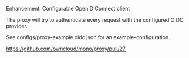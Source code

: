 Enhancement: Configurable OpenID Connect client

The proxy will try to authenticate every request with the configured OIDC provider.

See configs/proxy-example.oidc.json for an example-configuration.

https://github.com/owncloud/mono/proxy/pull/27

